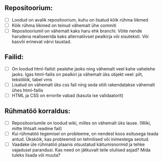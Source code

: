 ## Repositoorium:
- [ ] Loodud on avalik repositoorium, kuhu on lisatud kõik rühma liikmed
- [ ] Kõik rühma liikmed on teinud vähemalt ühe commiti
- [ ] Repositooriumil on vähemalt kaks haru ehk branchi. Võite nende harudena realiseerida kaks alternatiivset pealkirja või sisuteksti. Või kasvõi erinevat värvi taustad.

## Failid:
- [ ] On loodud html-failid: pealehe jaoks ning vähemalt veel kahe vahelehe jaoks. Igas html-failis on pealkiri ja vähemalt üks objekt veel: pilt, tekstilõik, tabel vms
- [ ] Lisatud on vähemalt üks css fail ning seda stiili rakendatakse vähemalt ühes html-failis
- [ ] HTML ja CSS on errorite vabad (kasuta ise validaatorit)

## Rühmatöö korraldus:
- [ ] Repositooriumile on loodud wiki, milles on vähemalt üks lause. (Wiki, mitte lihtsalt readme fail)
- [ ] Kui rühmatöö tegemisel on probleeme, on nendest koos esitusega teada antud. Ükskõik, kas probleemid on tehnilised või inimestega seotud.
- [ ] Vaadake üle rühmatöö plaanis otsustatud käitumisnormid ja tehke vajadusel parandusi. Kas need on jätkuvalt teile olulised asjad? Mida tuleks lisada või muuta?
